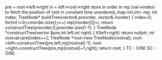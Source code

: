 pre = root->left->right
in = left->root->right
store in order in mp (val->index) to fetch the position of root in constant time
unordered_map<int,int> mp;
int index;
TreeNode* buildTree(vector<int>& preorder, vector<int>& inorder) {
index=0;
for(int i=0;i<inorder.size();i++) mp[inorder[i]]=i;
return constructTree(preorder,0,preorder.size()-1);
}
TreeNode *constructTree(vector<int> &pre,int left,int right)
{
if(left>right) return nullptr;
int rootval=pre[index++];
TreeNode *root=new TreeNode(rootval);
root->left=constructTree(pre,left,mp[rootval]-1);
root->right=constructTree(pre,mp[rootval]+1,right);
return root;
}
TC - O(N) SC - O(N)